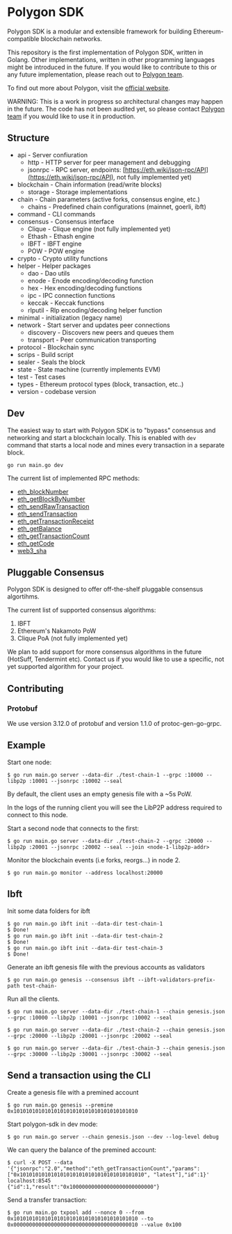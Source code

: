 
# Polygon SDK

Polygon SDK is a modular and extensible framework for building Ethereum-compatible blockchain networks. 

This repository is the first implementation of Polygon SDK, written in Golang. Other implementations, written in other programming languages might be introduced in the future. If you would like to contribute to this or any future implementation, please reach out to [Polygon team](mailto:contact@polygon.technology).

To find out more about Polygon, visit the [official website](https://polygon.technology/).

WARNING: This is a work in progress so architectural changes may happen in the future. The code has not been audited yet, so please contact [Polygon team](mailto:contact@polygon.technology) if you would like to use it in production.

## Structure

-   api - Server confiuration
    -   http - HTTP server for peer management and debugging
    -   jsonrpc - RPC server, endpoints: [](https://eth.wiki/json-rpc/API)[https://eth.wiki/json-rpc/API](https://eth.wiki/json-rpc/API), not fully implemented yet)
-   blockchain - Chain information (read/write blocks)
    -   storage - Storage implementations
-   chain - Chain parameters (active forks, consensus engine, etc.)
    -   chains - Predefined chain configurations (mainnet, goerli, ibft)
-   command - CLI commands
-   consensus - Consensus interface
    -   Clique - Clique engine (not fully implemented yet)
    -   Ethash - Ethash engine
    -   IBFT - IBFT engine
    -   POW - POW engine
-   crypto - Crypto utility functions
-   helper - Helper packages
    -   dao - Dao utils
    -   enode - Enode encoding/decoding function
    -   hex - Hex encoding/decoding functions
    -   ipc - IPC connection functions
    -   keccak - Keccak functions
    -   rlputil - Rlp encoding/decoding helper function
-   minimal - initialization (legacy name)
-   network - Start server and updates peer connections
    -   discovery - Discovers new peers and queues them
    -   transport - Peer communication transporting
-   protocol - Blockchain sync
-   scrips - Build script
-   sealer - Seals the block
-   state - State machine (currently implements EVM)
-   test - Test cases
-   types - Ethereum protocol types (block, transaction, etc..)
-   version - codebase version

## Dev

The easiest way to start with Polygon SDK is to "bypass" consensus and networking and start a blockchain locally. This is enabled with `dev` command that starts a local node and mines every transaction in a separate block. 

```
go run main.go dev
```

The current list of implemented RPC methods:
* [eth_blockNumber](https://eth.wiki/json-rpc/API)
* [eth_getBlockByNumber](https://eth.wiki/json-rpc/API)
* [eth_sendRawTransaction](https://eth.wiki/json-rpc/API)
* [eth_sendTransaction](https://eth.wiki/json-rpc/API)
* [eth_getTransactionReceipt](https://eth.wiki/json-rpc/API)
* [eth_getBalance](https://eth.wiki/json-rpc/API)
* [eth_getTransactionCount](https://eth.wiki/json-rpc/API)
* [eth_getCode](https://eth.wiki/json-rpc/API)
* [web3_sha](https://eth.wiki/json-rpc/API)

## Pluggable Consensus

Polygon SDK is designed to offer off-the-shelf pluggable consensus algortihms.

The current list of supported consensus algorithms:
1. IBFT
2. Ethereum's Nakamoto PoW
3. Clique PoA (not fully implemented yet)

We plan to add support for more consensus algorithms in the future (HotSuff, Tendermint etc). Contact us if you would like to use a specific, not yet supported algorithm for your project.

## Contributing

### Protobuf

We use version 3.12.0 of protobuf and version 1.1.0 of protoc-gen-go-grpc.

## Example

Start one node:

```
$ go run main.go server --data-dir ./test-chain-1 --grpc :10000 --libp2p :10001 --jsonrpc :10002 --seal
```

By default, the client uses an empty genesis file with a ~5s PoW.

In the logs of the running client you will see the LibP2P address required to connect to this node.

Start a second node that connects to the first:

```
$ go run main.go server --data-dir ./test-chain-2 --grpc :20000 --libp2p :20001 --jsonrpc :20002 --seal --join <node-1-libp2p-addr>
```

Monitor the blockchain events (i.e forks, reorgs...) in node 2.

```
$ go run main.go monitor --address localhost:20000
```

## Ibft

Init some data folders for ibft

```
$ go run main.go ibft init --data-dir test-chain-1
$ Done!
$ go run main.go ibft init --data-dir test-chain-2
$ Done!
$ go run main.go ibft init --data-dir test-chain-3
$ Done!
```

Generate an ibft genesis file with the previous accounts as validators

```
$ go run main.go genesis --consensus ibft --ibft-validators-prefix-path test-chain-
```

Run all the clients.

```
$ go run main.go server --data-dir ./test-chain-1 --chain genesis.json --grpc :10000 --libp2p :10001 --jsonrpc :10002 --seal
```

```
$ go run main.go server --data-dir ./test-chain-2 --chain genesis.json --grpc :20000 --libp2p :20001 --jsonrpc :20002 --seal
```

```
$ go run main.go server --data-dir ./test-chain-3 --chain genesis.json --grpc :30000 --libp2p :30001 --jsonrpc :30002 --seal
```

## Send a transaction using the CLI

Create a genesis file with a premined account

```
$ go run main.go genesis --premine 0x1010101010101010101010101010101010101010
```

Start polygon-sdk in dev mode:

```
$ go run main.go server --chain genesis.json --dev --log-level debug
```

We can query the balance of the premined account:

```
$ curl -X POST --data '{"jsonrpc":"2.0","method":"eth_getTransactionCount","params":["0x1010101010101010101010101010101010101010", "latest"],"id":1}' localhost:8545
{"id":1,"result":"0x100000000000000000000000000"}
```

Send a transfer transaction:

```
$ go run main.go txpool add --nonce 0 --from 0x1010101010101010101010101010101010101010 --to 0x0000000000000000000000000000000000000010 --value 0x100
```

